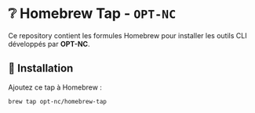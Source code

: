 # ❔ Homebrew Tap - `OPT-NC`

Ce repository contient les formules Homebrew pour installer les outils CLI développés par **OPT-NC**.

## 🚀 Installation

Ajoutez ce tap à Homebrew :

```sh
brew tap opt-nc/homebrew-tap
```
